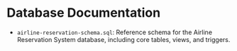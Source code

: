 # Database Documentation

- `airline-reservation-schema.sql`: Reference schema for the Airline Reservation System database, including core tables, views, and triggers.
